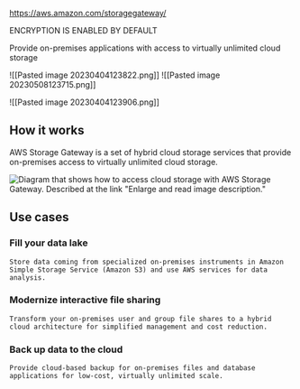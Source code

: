 https://aws.amazon.com/storagegateway/ 

ENCRYPTION IS ENABLED BY DEFAULT

Provide on-premises applications with access to virtually unlimited cloud storage

![[Pasted image 20230404123822.png]]
![[Pasted image 20230508123715.png]]

![[Pasted image 20230404123906.png]]

## How it works

AWS Storage Gateway is a set of hybrid cloud storage services that provide on-premises access to virtually unlimited cloud storage.

![Diagram that shows how to access cloud storage with AWS Storage Gateway. Described at the link "Enlarge and read image description."](https://d1.awsstatic.com/pdp-how-it-works-assets/product-page-diagram_AWS-Storage-Gateway_HIW@2x.6df96d96cdbaa61ed3ce935262431aabcfb9e52d.png)

## Use cases

### Fill your data lake

	Store data coming from specialized on-premises instruments in Amazon Simple Storage Service (Amazon S3) and use AWS services for data analysis.

### Modernize interactive file sharing

	Transform your on-premises user and group file shares to a hybrid cloud architecture for simplified management and cost reduction.

### Back up data to the cloud

	Provide cloud-based backup for on-premises files and database applications for low-cost, virtually unlimited scale.